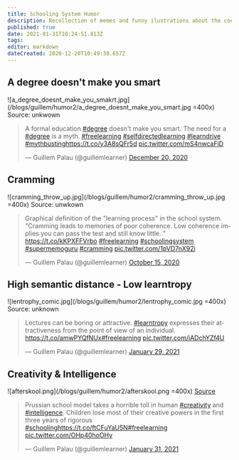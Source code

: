 ```yaml
---
title: Schooling System Humor
description: Recollection of memes and funny ilustrations about the coerced schooling system, learning an related.
published: true
date: 2021-01-31T10:24:51.813Z
tags: 
editor: markdown
dateCreated: 2020-12-20T10:49:30.657Z
---
```


## A degree doesn't make you smart
![a_degree_doesnt_make_you_smakrt.jpg](/blogs/guillem/humor2/a_degree_doesnt_make_you_smart.jpg =400x)
Source: unkwown
<blockquote class="twitter-tweet"><p lang="en" dir="ltr">A formal education <a href="https://twitter.com/hashtag/degree?src=hash&amp;ref_src=twsrc%5Etfw">#degree</a> doesn&#39;t make you smart. The need for a <a href="https://twitter.com/hashtag/degree?src=hash&amp;ref_src=twsrc%5Etfw">#degree</a> is a myth. <a href="https://twitter.com/hashtag/freelearning?src=hash&amp;ref_src=twsrc%5Etfw">#freelearning</a> <a href="https://twitter.com/hashtag/selfdirectedlearning?src=hash&amp;ref_src=twsrc%5Etfw">#selfdirectedlearning</a> <a href="https://twitter.com/hashtag/learndrive?src=hash&amp;ref_src=twsrc%5Etfw">#learndrive</a> <a href="https://twitter.com/hashtag/mythbusting?src=hash&amp;ref_src=twsrc%5Etfw">#mythbusting</a><a href="https://t.co/y3A8sQFr5d">https://t.co/y3A8sQFr5d</a> <a href="https://t.co/mS4nwcaFjD">pic.twitter.com/mS4nwcaFjD</a></p>&mdash; Guillem Palau (@guillemlearner) <a href="https://twitter.com/guillemlearner/status/1340617799555792898?ref_src=twsrc%5Etfw">December 20, 2020</a></blockquote> <script async src="https://platform.twitter.com/widgets.js" charset="utf-8"></script> 

## Cramming 
![cramming_throw_up.jpg](/blogs/guillem/humor2/cramming_throw_up.jpg =400x)
Source: unwkown
<blockquote class="twitter-tweet"><p lang="en" dir="ltr">Graphical definition of the &quot;learning process&quot; in the school system. &quot;Cramming leads to memories of poor coherence. Low coherence implies you can pass the test and still know little. &quot; <a href="https://t.co/kKPXFFVrbo">https://t.co/kKPXFFVrbo</a> <a href="https://twitter.com/hashtag/freelearning?src=hash&amp;ref_src=twsrc%5Etfw">#freelearning</a> <a href="https://twitter.com/hashtag/schoolingsystem?src=hash&amp;ref_src=twsrc%5Etfw">#schoolingsystem</a> <a href="https://twitter.com/hashtag/supermemoguru?src=hash&amp;ref_src=twsrc%5Etfw">#supermemoguru</a> <a href="https://twitter.com/hashtag/cramming?src=hash&amp;ref_src=twsrc%5Etfw">#cramming</a> <a href="https://t.co/1pVD7nX92i">pic.twitter.com/1pVD7nX92i</a></p>&mdash; Guillem Palau (@guillemlearner) <a href="https://twitter.com/guillemlearner/status/1316811830669512706?ref_src=twsrc%5Etfw">October 15, 2020</a></blockquote> <script async src="https://platform.twitter.com/widgets.js" charset="utf-8"></script> 

## High semantic distance - Low learntropy
![lentrophy_comic.jpg](/blogs/guillem/humor2/lentrophy_comic.jpg =400x)
Source: unknown
<blockquote class="twitter-tweet"><p lang="en" dir="ltr">Lectures can be boring or attractive. <a href="https://twitter.com/hashtag/learntropy?src=hash&amp;ref_src=twsrc%5Etfw">#learntropy</a> expresses their attractiveness from the point of view of an individual. <a href="https://t.co/amwPYQfNUx">https://t.co/amwPYQfNUx</a><a href="https://twitter.com/hashtag/freelearning?src=hash&amp;ref_src=twsrc%5Etfw">#freelearning</a> <a href="https://t.co/iADchYZf4U">pic.twitter.com/iADchYZf4U</a></p>&mdash; Guillem Palau (@guillemlearner) <a href="https://twitter.com/guillemlearner/status/1355227639225720838?ref_src=twsrc%5Etfw">January 29, 2021</a></blockquote> <script async src="https://platform.twitter.com/widgets.js" charset="utf-8"></script> 

## Creativity & Intelligence
![afterskool.png](/blogs/guillem/humor2/afterskool.png  =400x)
<a href="https://teespring.com/new-skool-school?tsmac=store&tsmic=after-skool&pid=583&cid=102495">Source</a>
<blockquote class="twitter-tweet"><p lang="en" dir="ltr">Prussian school model takes a horrible toll in human <a href="https://twitter.com/hashtag/creativity?src=hash&amp;ref_src=twsrc%5Etfw">#creativity</a> and <a href="https://twitter.com/hashtag/intelligence?src=hash&amp;ref_src=twsrc%5Etfw">#intelligence</a>. Children lose most of their creative powers in the first three years of rigorous <a href="https://twitter.com/hashtag/schooling?src=hash&amp;ref_src=twsrc%5Etfw">#schooling</a><a href="https://t.co/ftCFuYaU5N">https://t.co/ftCFuYaU5N</a><a href="https://twitter.com/hashtag/freelearning?src=hash&amp;ref_src=twsrc%5Etfw">#freelearning</a> <a href="https://t.co/OHp40hoOHy">pic.twitter.com/OHp40hoOHy</a></p>&mdash; Guillem Palau (@guillemlearner) <a href="https://twitter.com/guillemlearner/status/1355824168596631553?ref_src=twsrc%5Etfw">January 31, 2021</a></blockquote> <script async src="https://platform.twitter.com/widgets.js" charset="utf-8"></script> 